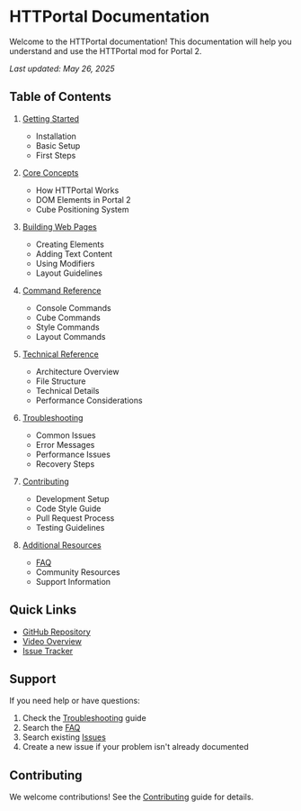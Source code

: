 # HTTPortal Documentation

Welcome to the HTTPortal documentation! This documentation will help you understand and use the HTTPortal mod for Portal 2.

*Last updated: May 26, 2025*

## Table of Contents

1. [Getting Started](./getting-started.md)
   - Installation
   - Basic Setup
   - First Steps

2. [Core Concepts](./core-concepts.md)
   - How HTTPortal Works
   - DOM Elements in Portal 2
   - Cube Positioning System

3. [Building Web Pages](./building-pages.md)
   - Creating Elements
   - Adding Text Content
   - Using Modifiers
   - Layout Guidelines

4. [Command Reference](./commands.md)
   - Console Commands
   - Cube Commands
   - Style Commands
   - Layout Commands

5. [Technical Reference](./technical.md)
   - Architecture Overview
   - File Structure
   - Technical Details
   - Performance Considerations

6. [Troubleshooting](./troubleshooting.md)
   - Common Issues
   - Error Messages
   - Performance Issues
   - Recovery Steps

7. [Contributing](./contributing.md)
   - Development Setup
   - Code Style Guide
   - Pull Request Process
   - Testing Guidelines

8. [Additional Resources](./additional-resources.md)
   - [FAQ](./FAQ.md)
   - Community Resources
   - Support Information

## Quick Links

- [GitHub Repository](https://github.com/yourusername/HTTPortal)
- [Video Overview](https://youtu.be/-v5vCLLsqbA)
- [Issue Tracker](https://github.com/yourusername/HTTPortal/issues)

## Support

If you need help or have questions:
1. Check the [Troubleshooting](./troubleshooting.md) guide
2. Search the [FAQ](./FAQ.md)
3. Search existing [Issues](https://github.com/yourusername/HTTPortal/issues)
4. Create a new issue if your problem isn't already documented

## Contributing

We welcome contributions! See the [Contributing](./contributing.md) guide for details. 